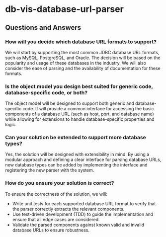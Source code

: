 # db-vis-database-url-parser

## Questions and Answers

### How will you decide which database URL formats to support?
We will start by supporting the most common JDBC database URL formats, such as MySQL, PostgreSQL, and Oracle. The decision will be based on the popularity and usage of these databases in the industry. We will also consider the ease of parsing and the availability of documentation for these formats.

### Is the object model you design best suited for generic code, database-specific code, or both?
The object model will be designed to support both generic and database-specific code. It will provide a common interface for accessing the basic components of a database URL (such as host, port, and database name) while allowing for extensions to handle database-specific properties and logic.

### Can your solution be extended to support more database types?
Yes, the solution will be designed with extensibility in mind. By using a modular approach and defining a clear interface for parsing database URLs, new database types can be added by implementing the interface and registering the new parser with the system.

### How do you ensure your solution is correct?
To ensure the correctness of the solution, we will:
- Write unit tests for each supported database URL format to verify that the parser correctly extracts the relevant components.
- Use test-driven development (TDD) to guide the implementation and ensure that all edge cases are considered.
- Validate the parsed components against known valid and invalid database URLs to ensure robustness.
